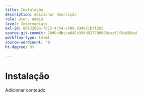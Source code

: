 ```yaml
---
title: Instalação
description: Adicionar descrição
role: User, Admin
level: Intermediate
exl-id: 6613268a-7d22-4c54-af89-834921b7f262
source-git-commit: 26d0ddbcbe648b336d527788668caef1f8e688ed
workflow-type: tm+mt
source-wordcount: '6'
ht-degree: 0%

---
```


# Instalação

Adicionar conteúdo
